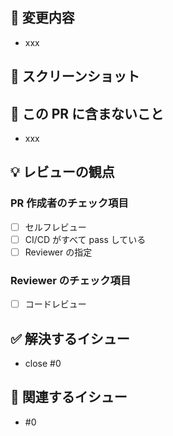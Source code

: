 ## 🔨 変更内容

- xxx

## 📸 スクリーンショット

## 📢 この PR に含まないこと

- xxx

## 💡 レビューの観点

### PR 作成者のチェック項目

- [ ] セルフレビュー
- [ ] CI/CD がすべて pass している
- [ ] Reviewer の指定

### Reviewer のチェック項目

<!-- PR 作成者が確認してほしいことを追記する-->
<!-- 例) ○○なときxxが△△になる -->

- [ ] コードレビュー

## ✅ 解決するイシュー

- close #0

## 🤝 関連するイシュー

- #0
